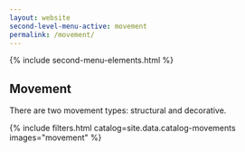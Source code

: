 ```yaml
---
layout: website
second-level-menu-active: movement
permalink: /movement/
---
```


{% include second-menu-elements.html %}

<main class="page-content">
  <div class="text-container">
    <h2>Movement</h2>
    <p>There are two movement types: structural and decorative.</p>
  </div>

  {% include filters.html catalog=site.data.catalog-movements images="movement" %}

</main>
